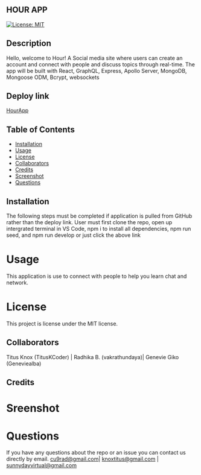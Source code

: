 ## HOUR APP
 
 [![License: MIT](https://img.shields.io/badge/License-MIT-green.svg)](https://opensource.org/licenses/MIT)

## Description
Hello, welcome to Hour! A Social media site where users can create an account and  connect with people and discuss topics through real-time. The app will be built with React, GraphQL, Express, Apollo Server, MongoDB, Mongoose ODM, Bcrypt, websockets

## Deploy link

[HourApp](https://secret-badlands-36880.herokuapp.com/)

## Table of Contents 
* [Installation](#installation)
* [Usage](#usage)
* [License](#license)
* [Collaborators](#collaborators)
* [Credits](#credits)
* [Screenshot](#screenshot)
* [Questions](#questions)
## Installation
The following steps must be completed if application is pulled from GitHub rather than the deploy link. User must first clone the repo, open up intergrated terminal in VS Code, npm i to install all dependencies, npm run seed, and npm run develop or just click the above link
# Usage
This application is use to connect with people to help you learn chat and network.
# License
This project is license under the MIT license.
## Collaborators 
Titus Knox (TitusKCoder) | Radhika B. (vakrathundaya)| Genevie Giko (Geneviealba)

## Credits


# Sreenshot 


# Questions
If you have any questions about the repo or an issue you can contact us directly by email.
 cu9rad@gmail.com|  knoxtitus@gmail.com | sunnydayvirtual@gmail.com
